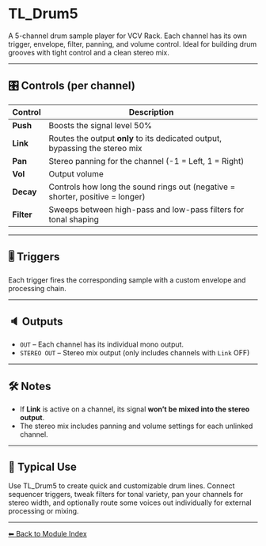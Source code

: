 # TL_Drum5

A 5-channel drum sample player for VCV Rack. Each channel has its own trigger, envelope, filter, panning, and volume control. Ideal for building drum grooves with tight control and a clean stereo mix.

---

## 🎛️ Controls (per channel)

| Control | Description |
|--------|-------------|
| **Push** | Boosts the signal level 50% |
| **Link** | Routes the output **only** to its dedicated output, bypassing the stereo mix |
| **Pan** | Stereo panning for the channel (-1 = Left, 1 = Right) |
| **Vol** | Output volume |
| **Decay** | Controls how long the sound rings out (negative = shorter, positive = longer) |
| **Filter** | Sweeps between high-pass and low-pass filters for tonal shaping |

---

## 🎚️ Triggers

Each trigger fires the corresponding sample with a custom envelope and processing chain.

---

## 🔈 Outputs

- `OUT` – Each channel has its individual mono output.  
- `STEREO OUT` – Stereo mix output (only includes channels with `Link` OFF)

---


## 🛠️ Notes

- If **Link** is active on a channel, its signal **won’t be mixed into the stereo output**.
- The stereo mix includes panning and volume settings for each unlinked channel.

---

## 🔁 Typical Use

Use TL_Drum5 to create quick and customizable drum lines. Connect sequencer triggers, tweak filters for tonal variety, pan your channels for stereo width, and optionally route some voices out individually for external processing or mixing.

---

[⬅ Back to Module Index](../README.md)
